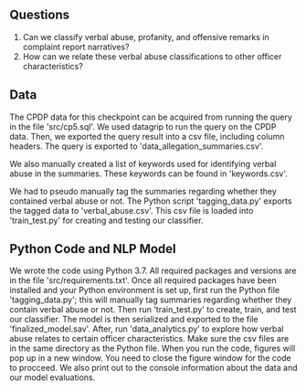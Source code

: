 ## Questions
1. Can we classify verbal abuse, profanity, and offensive remarks in complaint report narratives?
2. How can we relate these verbal abuse classifications to other officer characteristics?

## Data
The CPDP data for this checkpoint can be acquired from running the query in the file 'src/cp5.sql'. We used datagrip to run the query on the CPDP data. Then, we exported the query result into a csv file, including column headers. The query is exported to 'data_allegation_summaries.csv'. 

We also manually created a list of keywords used for identifying verbal abuse in the summaries. These keywords can be found in 'keywords.csv'. 

We had to pseudo manually tag the summaries regarding whether they contained verbal abuse or not. The Python script 'tagging_data.py' exports the tagged data to 'verbal_abuse.csv'. This csv file is loaded into 'train_test.py' for creating and testing our classifier.  

## Python Code and NLP Model
We wrote the code using Python 3.7. All required packages and versions are in the file 'src/requirements.txt'. Once all required packages have been installed and your Python environment is set up, first run the Python file 'tagging_data.py'; this will manually tag summaries regarding whether they contain verbal abuse or not. Then run 'train_test.py' to create, train, and test our classifier. The model is then serialized and exported to the file 'finalized_model.sav'. After, run 'data_analytics.py' to explore how verbal abuse relates to certain officer characteristics. Make sure the csv files are in the same directory as the Python file. When you run the code, figures will pop up in a new window. You need to close the figure window for the code to procceed. We also print out to the console information about the data and our model evaluations. 

